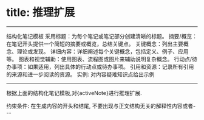# title: 推理扩展

---

结构化笔记模板
采用标题：为每个笔记或笔记部分创建清晰的标题。
摘要/概览：在笔记开头提供一个简短的摘要或概览，总结关键点。
关键概念：列出主要概念、理论或发现。
详细内容：详细阐述每个关键概念，包括定义、例子、应用等。
图表和视觉辅助：使用图表、流程图或图片来辅助说明复杂概念。
行动点/待办事项：如果适用，列出具体的行动点或待办事项。
引用和资源：记录所有引用的来源和进一步阅读的资源。
实例: 对内容疑难知识点给出示例

---
根据上面的结构化笔记模板,对{activeNote}进行推理扩展.

约束条件:
在生成内容的开头和结尾, 不要出现与正文结构无关的解释性内容或者---